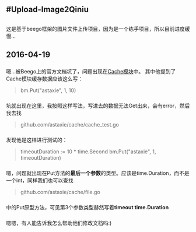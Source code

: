 #Upload-Image2Qiniu
---
## 

这是基于beego框架的图片文件上传项目，因为是一个练手项目，所以目前进度缓慢...

## 2016-04-19

### 
嗯...被Beego上的官方文档坑了，问题出现在[Cache模块](http://beego.me/docs/module/cache.md)中。
其中他提到了Cache模块缓存数据应该这么写：

> bm.Put("astaxie", 1, 10)

### 
坑就出现在这里，我按照这样写法，写进去的数据无法Get出来，会有error，然后我去找

> github.com/astaxie/cache/cache_test.go

### 
发现他是这样进行测试的：

> timeoutDuration := 10 * time.Second
> bm.Put("astaxie", 1, timeoutDuration)

### 
嗯，问题就出现在Put方法的**最后一个参数**的类型。应该是time.Duration，而不是一个int，同样我们也可以查找

> github.com/astaxie/cache/file.go

### 
中的Put原型方法，可见第3个参数类型赫然写着**timeout time.Duration**

### 
嗯嗯，有人能告诉我怎么帮助他们修改文档吗:)